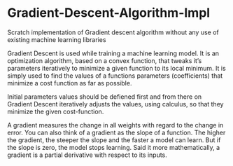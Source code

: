 # Gradient-Descent-Algorithm-Impl
Scratch implementation of Gradient descent algorithm without any use of existing machine learning libraries

Gradient Descent is used while training a machine learning model. It is an optimization algorithm, based on a convex function, that tweaks it’s parameters iteratively to minimize a given function to its local minimum. It is simply used to find the values of a functions parameters (coefficients) that minimize a cost function as far as possible.

Initial parameters values should be defiened first and from there on Gradient Descent iteratively adjusts the values, using calculus, so that they minimize the given cost-function. 

A gradient measures the change in all weights with regard to the change in error. You can also think of a gradient as the slope of a function. The higher the gradient, the steeper the slope and the faster a model can learn. But if the slope is zero, the model stops learning. Said it more mathematically, a gradient is a partial derivative with respect to its inputs.

